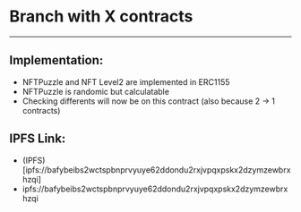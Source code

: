 # Branch with X contracts 
---

## Implementation:

- NFTPuzzle and NFT Level2 are implemented in ERC1155
- NFTPuzzle is randomic but calculatable
- Checking differents will now be on this contract (also because 2 → 1 contracts)

## IPFS Link:     

- (IPFS)[ipfs://bafybeibs2wctspbnprvyuye62ddondu2rxjvpqxpskx2dzymzewbrxhzqi]         
- ipfs://bafybeibs2wctspbnprvyuye62ddondu2rxjvpqxpskx2dzymzewbrxhzqi      
